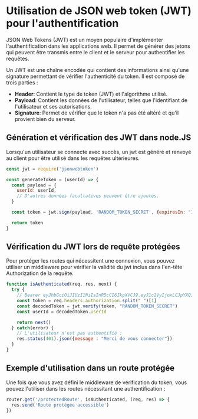 # Utilisation de JSON web token (JWT) pour l'authentification

JSON Web Tokens (JWT) est un moyen populaire d'implémenter l'authentification dans les applications web. Il permet de générer des jetons qui peuvent être transmis entre le client et le serveur pour authentifier les requêtes.

Un JWT est une chaîne encodée qui contient des informations ainsi qu'une signature permettant de vérifier l'authenticité du token. Il est composé de trois parties :

- **Header**: Contient le type de token (JWT) et l'algorithme utilisé.
- **Payload**: Contient les données de l'utilisateur, telles que l'identifiant de l'utilisateur et ses autorisations.
- **Signature**: Permet de vérifier que le token n'a pas été altéré et qu'il provient bien du serveur.

## Génération et vérification des JWT dans node.JS

Lorsqu'un utilisateur se connecte avec succès, un jwt est généré et renvoyé au client pour être utilisé dans les requêtes ultérieures.

```javascript
const jwt = require('jsonwebtoken')

const generateToken = (userId) => {
  const payload = {
    userId: userId,
    // D'autres données facultatives peuvent être ajoutés.
  }

  const token = jwt.sign(payload, 'RANDOM_TOKEN_SECRET', {expiresIn: "1d"})

  return token
}
```

## Vérification du JWT lors de requête protégées

Pour protéger les routes qui nécessitent une connexion, vous pouvez utiliser un middleware pour vérifier la validité du jwt inclus dans l'en-tête Authorization de la requête.

```javascript
function isAuthenticated(req, res, next) {
  try {
    // Bearer eyJhbGciOiJIUzI1NiIsInR5cCI6IkpXVCJ9.eyJ1c2VyIjoxLCJpYXQiOjE3MDcxMzk2NzIsImV4cCI6MTcwNzIyNjA3Mn0.6R_w_4QVGje4emYrhZSaEEGzQJCuKFkkyn23DAO7bFU
    const token = req.headers.authorization.split(" ")[1]
    const decodedToken = jwt.verify(token, "RANDOM_TOKEN_SECRET")
    const userId = decodedToken.userId

    return next()
  } catch(error) {
    // L'utilisateur n'est pas authentifié :
    res.status(401).json({message : "Merci de vous connecter"})
  }
}
```

## Exemple d'utilisation dans un route protégée

Une fois que vous avez défini le middleware de vérification du token, vous pouvez l'utiliser dans les routes nécessitant une authentification :

```javascript
router.get('/protectedRoute', isAuthenticated, (req, res) => {
  res.send('Route protégée accessible')
})
```